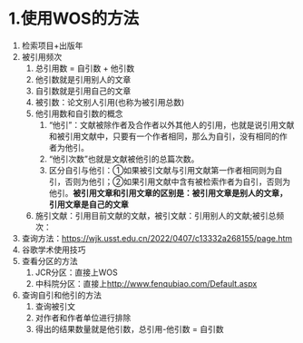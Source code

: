 # 1.使用WOS的方法
1. 检索项目+出版年
2. 被引用频次
   1. 总引用数 = 自引数 + 他引数
   2. 他引数就是引用别人的文章
   3. 自引数就是引用自己的文章
   4. 被引数：论文别人引用(也称为被引用总数)
   5. 他引用数和自引数的概念
      1. “他引”：文献被除作者及合作者以外其他人的引用，也就是说引用文献和被引用文献中，只要有一个作者相同，那么为自引，没有相同的作者为他引。
      2. “他引次数”也就是文献被他引的总篇次数。
      3. 区分自引与他引：①如果被引文献与引用文献第一作者相同则为自引，否则为他引；②如果引用文献中含有被检索作者为自引，否则为他引。**被引用文章和引用文章的区别是：被引用文章是别人的文章，引用文章是自己的文章**
   6. 施引文献：引用目前文献的文献，被引文献：引用别人的文献;被引总频次：
3. 查询方法：<https://wjk.usst.edu.cn/2022/0407/c13332a268155/page.htm>
4. 谷歌学术使用技巧
5. 查看分区的方法
   1. JCR分区：直接上WOS
   2. 中科院分区：直接上<http://www.fenqubiao.com/Default.aspx>
6. 查询自引和他引的方法
   1. 查询被引文
   2. 对作者和作者单位进行排除
   3. 得出的结果数量就是他引数，总引用-他引数 = 自引数
   